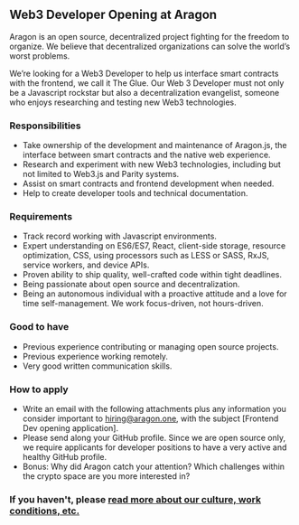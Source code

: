 ## Web3 Developer Opening at Aragon

Aragon is an open source, decentralized project fighting for the freedom to organize. We believe that decentralized organizations can solve the world’s worst problems. 

We’re looking for a Web3 Developer to help us interface smart contracts with the frontend, we call it The Glue. Our Web 3 Developer must not only be a Javascript rockstar but also a decentralization evangelist, someone who enjoys researching and testing new Web3 technologies. 

### Responsibilities

- Take ownership of the development and maintenance of Aragon.js, the interface between smart contracts and the native web experience.
- Research and experiment with new Web3 technologies, including but not limited to Web3.js and Parity systems.
- Assist on smart contracts and frontend development when needed.
- Help to create developer tools and technical documentation.

### Requirements

- Track record working with Javascript environments.
- Expert understanding on ES6/ES7, React, client-side storage, resource optimization, CSS, using processors such as LESS or SASS, RxJS, service workers, and device APIs.
- Proven ability to ship quality, well-crafted code within tight deadlines.
- Being passionate about open source and decentralization.
- Being an autonomous individual with a proactive attitude and a love for time self-management. We work focus-driven, not hours-driven.

### Good to have

- Previous experience contributing or managing open source projects.
- Previous experience working remotely.
- Very good written communication skills.

### How to apply

- Write an email with the following attachments plus any information you consider important to hiring@aragon.one, with the subject [Frontend Dev opening application].
- Please send along your GitHub profile. Since we are open source only, we require applicants for developer positions to have a very active and healthy GitHub profile.
- Bonus: Why did Aragon catch your attention? Which challenges within the crypto space are you more interested in?


### If you haven't, please [read more about our culture, work conditions, etc.](../index.md)
